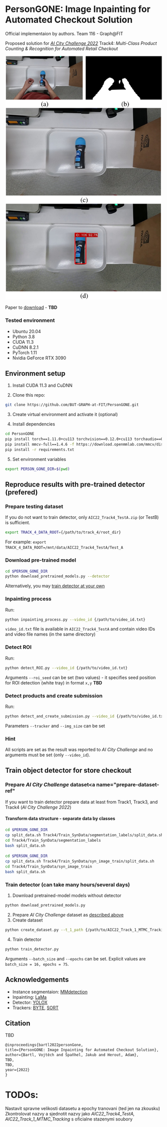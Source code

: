 # PersonGONE: Image Inpainting for Automated Checkout Solution
Official implementaion by authors. 
Team 116 - Graph@FIT

Proposed solution for [_AI City Challenge 2022_](https://www.aicitychallenge.org/) Track4: _Multi-Class Product Counting & Recognition for Automated Retail Checkout_

![teaser](assets/teaser.jpg)

Paper to [download](https://openaccess.thecvf.com) - **TBD**

### Tested environment

* Ubuntu 20.04
* Python 3.8
* CUDA 11.3
* CuDNN 8.2.1
* PyTorch 1.11
* Nvidia GeForce RTX 3090

## Environment setup

1. Install CUDA 11.3 and CuDNN

2. Clone this repo: 
```bash
git clone https://github.com/BUT-GRAPH-at-FIT/PersonGONE.git
```
3. Create virtual environment and activate it (optional)

4. Install dependencies
```bash
cd PersonGONE
pip install torch==1.11.0+cu113 torchvision==0.12.0+cu113 torchaudio==0.11.0+cu113 -f https://download.pytorch.org/whl/cu113/torch_stable.html
pip install mmcv-full==1.4.6 -f https://download.openmmlab.com/mmcv/dist/cu113/torch1.10.0/index.html
pip install -r requirements.txt
```
5. Set environment variables
```bash
export PERSON_GONE_DIR=$(pwd)
```

## Reproduce results with pre-trained detector (prefered)

### Prepare testing dataset
If you do not want to train detector, only ``AIC22_Track4_TestA.zip`` (or TestB) is sufficient.

```bash
export TRACK_4_DATA_ROOT={/path/to/track_4/root_dir}
```

For example: ``export TRACK_4_DATA_ROOT=/mnt/data/AIC22_Track4_TestA/Test_A``

### Download pre-trained model 
```bash
cd $PERSON_GONE_DIR
python download_pretrained_models.py --detector
```
Alternatively, you may [train detector at your own](#training-ref)

### Inpainting process
Run:
```bash
python inpainting_process.py --video_id {/path/to/video_id.txt}
```

``video_id.txt`` file is available in ``AIC22_Track4_TestA`` and contain video IDs and video file names (in the same directory)

### Detect ROI
Run:
```bash
python detect_ROI.py --video_id {/path/to/video_id.txt}
```
Arguments ``--roi_seed`` can be set (two values) - it specifies seed position for ROI detection (white tray) in format ``x,y`` **TBD**

### Detect products and create submission
Run:
```bash
python detect_and_create_submission.py --video_id {/path/to/video_id.txt}  
```
Parameters ``--tracker`` and ``--img_size`` can be set

### Hint
All scripts are set as the result was reported to _AI City Challenge_ and no arguments must be set (only ``--video_id``).



## Train object detector for store checkout<a name="training-ref"></a>

### Prepare _AI City Challenge_ dataset<a name="prepare-dataset-ref"</a>
If you want to train detector prepare data at least from Track1, Track3, and Track4 (_AI City Challenge 2022_)  


#### Transform data structure - separate data by classes
```bash
cd $PERSON_GONE_DIR
cp split_data.sh Track4/Train_SynData/segmentation_labels/split_data.sh
cd Track4/Train_SynData/segmentation_labels
bash split_data.sh

cd $PERSON_GONE_DIR
cp split_data.sh Track4/Train_SynData/syn_image_train/split_data.sh
cd Track4/Train_SynData/syn_image_train
bash split_data.sh
```
### Train detector (can take many hours/several days)
1. Download pretrained-model models without detector  
```bash
python download_pretrained_models.py
```
2. Prepare _AI City Challenge_ dataset as [described above](#prepare-dataset-ref)
3. Create dataset
```bash
python create_dataset.py --t_1_path {/path/to/AIC22_Track_1_MTMC_Tracking} --t_3_path {/path/to/AIC22_Track3_ActionRecognition} --t_4_track {/path/to/AIC_Track4/Train_SynData}
```
4. Train detector
```bash
python train_detector.py  
```
Arguments ``--batch_size`` and ``--epochs`` can be set. Explicit values are ``batch_size = 16, epochs = 75``.


## Acknowledgements
* Instance segmentaion: [MMdetection](https://github.com/open-mmlab/mmdetection)
* Inpainting: [LaMa](https://github.com/saic-mdal/lama)
* Detector: [YOLOX](https://github.com/Megvii-BaseDetection/YOLOX)
* Trackers: [BYTE](https://github.com/ifzhang/ByteTrack), [SORT](https://github.com/abewley/sort)

## Citation
TBD
```
@inproceedings{bartl2022personGone,
title={PersonGONE: Image Inpainting for Automated Checkout Solution},
author={Bartl, Vojtěch and Špaňhel, Jakub and Herout, Adam},
TBD,
TBD,
year={2022}
}
```


# TODOs:
Nastavit spravne velikosti datasetu a epochy tranovani (ted jen na zkousku)  
Zkontrolovat nazvy a sjednotit nazvy jako _AIC22_Track4_TestA, AIC22_Track_1_MTMC_Tracking_ s oficialne stazenymi soubory
